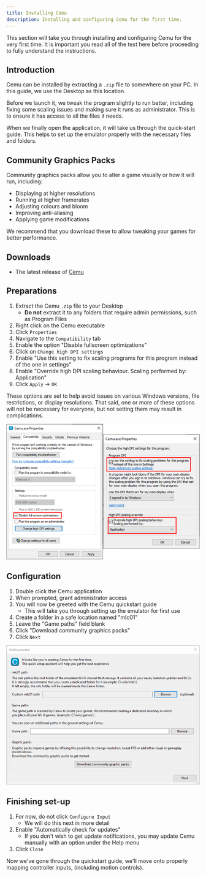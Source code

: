 ```yaml
---
title: Installing Cemu
description: Installing and configuring Cemu for the first time.
---
```


This section will take you through installing and configuring Cemu for the very first time. It is important you read all of the text here before proceeding to fully understand the instructions.

## Introduction

Cemu can be installed by extracting a `.zip` file to somewhere on your PC. In this guide, we use the Desktop as this location.

Before we launch it, we tweak the program slightly to run better, including fixing some scaling issues and making sure it runs as administrator. This is to ensure it has access to all the files it needs.

When we finally open the application, it will take us through the quick-start guide. This helps to set up the emulator properly with the necessary files and folders.

## Community Graphics Packs

Community graphics packs allow you to alter a game visually or how it will run, including:

- Displaying at higher resolutions
- Running at higher framerates
- Adjusting colours and bloom
- Improving anti-aliasing
- Applying game modifications

We recommend that you download these to allow tweaking your games for better performance.

## Downloads

- The latest release of [Cemu](https://cemu.info/#download)

## Preparations

1. Extract the Cemu `.zip` file to your Desktop
    - **Do not** extract it to any folders that require admin permissions, such as Program Files
1. Right click on the Cemu executable
1. Click `Properties`
1. Navigate to the `Compatibility` tab
1. Enable the option "Disable fullscreen optimizations"
1. Click on `Change high DPI settings`
1. Enable "Use this setting to fix scaling programs for this program instead of the one in settings"
1. Enable "Override high DPI scaling behaviour. Scaling performed by: Application"
1. Click `Apply` -> `OK`

These options are set to help avoid issues on various Windows versions, file restrictions, or display resolutions.  That said, one or more of these options will not be necessary for everyone, but not setting them may result in complications.

![A screenshot of the settings necessary for Cemu](/assets/images/cemu-properties.png)

## Configuration

1. Double click the Cemu application
1. When prompted, grant administrator access
1. You will now be greeted with the Cemu quickstart guide
    - This will take you through setting up the emulator for first use
1. Create a folder in a safe location named "<router-link to="/faq/#what-is-the-mlc01-folder">mlc01</router-link>"
1. Leave the "Game paths" field blank
1. Click "Download <router-link to="/faq/#what-are-community-graphics-packs">community graphics packs</router-link>"
1. Click `Next`

![A screenshot of the Cemu quickstart guide](/assets/images/cemu-quickstart-guide.png)

## Finishing set-up

1. For now, do not click `Configure Input`
    - We will do this next in more detail
1. Enable "Automatically check for updates"
    - If you don't wish to get update notifications, you may update Cemu manually with an option under the Help menu
1. Click `Close`

Now we've gone through the quickstart guide, we'll move onto properly mapping controller inputs, (including motion controls).
